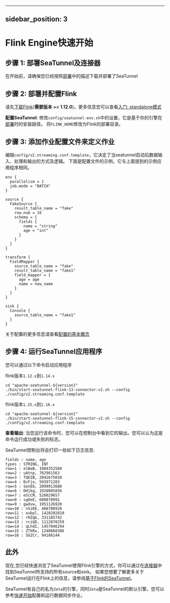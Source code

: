 ---

sidebar_position: 3
-------------------

# Flink Engine快速开始

## 步骤 1: 部署SeaTunnel及连接器

在开始前，请确保您已经按照[部署](../../../en/start-v2/locally/deployment.md)中的描述下载并部署了SeaTunnel

## 步骤 2: 部署并配置Flink

请先[下载Flink](https://flink.apache.org/downloads.html)(**需要版本 >= 1.12.0**)。更多信息您可以查看[入门: standalone模式](https://nightlies.apache.org/flink/flink-docs-release-1.14/docs/deployment/resource-providers/standalone/overview/)

**配置SeaTunnel**: 修改`config/seatunnel-env.sh`中的设置，它是基于你的引擎在[部署](../../../en/start-v2/locally/deployment.md)时的安装路径。
将`FLINK_HOME`修改为Flink的部署目录。

## 步骤 3: 添加作业配置文件来定义作业

编辑`config/v2.streaming.conf.template`，它决定了当seatunnel启动后数据输入、处理和输出的方式及逻辑。
下面是配置文件的示例，它与上面提到的示例应用程序相同。

```hocon
env {
  parallelism = 1
  job.mode = "BATCH"
}

source {
  FakeSource {
    result_table_name = "fake"
    row.num = 16
    schema = {
      fields {
        name = "string"
        age = "int"
      }
    }
  }
}

transform {
  FieldMapper {
    source_table_name = "fake"
    result_table_name = "fake1"
    field_mapper = {
      age = age
      name = new_name
    }
  }
}

sink {
  Console {
    source_table_name = "fake1"
  }
}

```

关于配置的更多信息请查看[配置的基本概念](../../../en/concept/config.md)

## 步骤 4: 运行SeaTunnel应用程序

您可以通过以下命令启动应用程序

flink版本`1.12.x`到`1.14.x`

```shell
cd "apache-seatunnel-${version}"
./bin/start-seatunnel-flink-13-connector-v2.sh --config ./config/v2.streaming.conf.template
```

flink版本`1.15.x`到`1.16.x`

```shell
cd "apache-seatunnel-${version}"
./bin/start-seatunnel-flink-15-connector-v2.sh --config ./config/v2.streaming.conf.template
```

**查看输出**: 当您运行该命令时，您可以在控制台中看到它的输出。您可以认为这是命令运行成功或失败的标志。

SeaTunnel控制台将会打印一些如下日志信息:

```shell
fields : name, age
types : STRING, INT
row=1 : elWaB, 1984352560
row=2 : uAtnp, 762961563
row=3 : TQEIB, 2042675010
row=4 : DcFjo, 593971283
row=5 : SenEb, 2099913608
row=6 : DHjkg, 1928005856
row=7 : eScCM, 526029657
row=8 : sgOeE, 600878991
row=9 : gwdvw, 1951126920
row=10 : nSiKE, 488708928
row=11 : xubpl, 1420202810
row=12 : rHZqb, 331185742
row=13 : rciGD, 1112878259
row=14 : qLhdI, 1457046294
row=15 : ZTkRx, 1240668386
row=16 : SGZCr, 94186144
```

## 此外

现在,您已经快速浏览了SeaTunnel使用Flink引擎的方式，你可以通过在[连接器](/docs/category/connector-v2)中找到SeaTunnel所支持的所有source和sink。
如果您想要了解更多关于SeaTunnel运行在Flink上的信息，请参阅[基于Flink的SeaTunnel](../../../en/other-engine/flink.md)。

SeaTunnel有自己的名为`Zeta`的引擎，同时`Zeta`是SeaTunnel的默认引擎。您可以参考[快速开始](../../../en/start-v2/locally/quick-start-seatunnel-engine.md)配置和运行数据同步作业。
